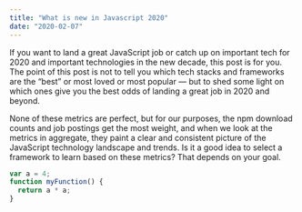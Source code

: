 ```yaml
---
title: "What is new in Javascript 2020"
date: "2020-02-07"
---
```


If you want to land a great JavaScript job or catch up on important tech for 2020 and important technologies in the new decade, this post is for you. The point of this post is not to tell you which tech stacks and frameworks are the “best” or most loved or most popular — but to shed some light on which ones give you the best odds of landing a great job in 2020 and beyond.

None of these metrics are perfect, but for our purposes, the npm download counts and job postings get the most weight, and when we look at the metrics in aggregate, they paint a clear and consistent picture of the JavaScript technology landscape and trends. Is it a good idea to select a framework to learn based on these metrics? That depends on your goal.

```javascript
var a = 4;
function myFunction() {
  return a * a;
}
```